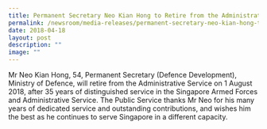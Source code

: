 ```yaml
---
title: Permanent Secretary Neo Kian Hong to Retire from the Administrative Service
permalink: /newsroom/media-releases/permanent-secretary-neo-kian-hong-to-retire-from-the-administrative-service/
date: 2018-04-18
layout: post
description: ""
image: ""
---
```

Mr Neo Kian Hong, 54, Permanent Secretary (Defence Development), Ministry of Defence, will retire from the Administrative Service on 1 August 2018, after 35 years of distinguished service in the Singapore Armed Forces and Administrative Service. The Public Service thanks Mr Neo for his many years of dedicated service and outstanding contributions, and wishes him the best as he continues to serve Singapore in a different capacity.